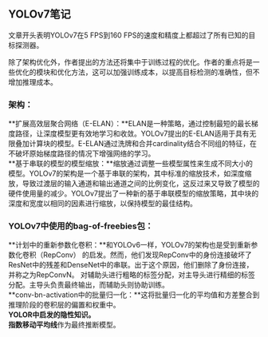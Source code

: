 ## YOLOv7笔记

文章开头表明YOLOv7在5 FPS到160 FPS的速度和精度上都超过了所有已知的目标探测器。

除了架构优化外，作者提出的方法还将集中于训练过程的优化。作者的重点将是一些优化的模块和优化方法，这可以加强训练成本，以提高目标检测的准确性，但不增加推理成本。

### 架构：

**扩展高效层聚合网络（E-ELAN）：**ELAN是一种策略，通过控制最短的最长梯度路径，让深度模型更有效地学习和收敛。YOLOv7提出的E-ELAN适用于具有无限叠加计算块的模型。E-ELAN通过洗牌和合并cardinality结合不同组的特征，在不破坏原始梯度路径的情况下增强网络的学习。  
**基于串联的模型的模型缩放：**缩放通过调整一些模型属性来生成不同大小的模型。YOLOv7的架构是一个基于串联的架构，其中标准的缩放技术，如深度缩放，导致过渡层的输入通道和输出通道之间的比例变化，这反过来又导致了模型的硬件使用量的减少。YOLOv7提出了一种新的基于串联模型的缩放策略，其中块的深度和宽度以相同的因素进行缩放，以保持模型的最佳结构。

### YOLOv7中使用的bag-of-freebies包：

**计划中的重新参数化卷积：**和YOLOv6一样，YOLOv7的架构也是受到重新参数化卷积（RepConv） 的启发。然而，他们发现RepConv中的身份连接破坏了ResNet中的残差和DenseNet中的串联。出于这个原因，他们删除了身份连接，并称之为RepConvN。
对辅助头进行粗略的标签分配，对主导头进行精细的标签分配。主导头负责最终输出，而辅助头则协助训练。  
**conv-bn-activation中的批量归一化：**这将批量归一化的平均值和方差整合到推理阶段的卷积层的偏置和权重中。  
**YOLOR中启发的隐性知识。**  
**指数移动平均线**作为最终推断模型。
